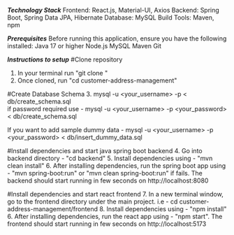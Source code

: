 ***Technology Stack***
Frontend: React.js, Material-UI, Axios
Backend: Spring Boot, Spring Data JPA, Hibernate
Database: MySQL
Build Tools: Maven, npm

***Prerequisites***
Before running this application, ensure you have the following installed:
Java 17 or higher
Node.js
MySQL
Maven
Git

***Instructions to setup***
#Clone repository
1. In your terminal run "git clone <repository-url>"
2. Once cloned, run "cd customer-address-management"

#Create Database Schema
3. mysql -u <your_username> -p < db/create_schema.sql  
  if password required use - mysql -u <your_username> -p <your_password> < db/create_schema.sql

  If you want to add sample dummy data - mysql -u <your_username> -p <your_password> < db/insert_dummy_data.sql

#Install dependencies and start java spring boot backend
4. Go into backend directory - "cd backend"
5. Install dependencies using - "mvn clean install"
6. After installing dependencies, run the spring boot app using - "mvn spring-boot:run" or "mvn clean spring-boot:run" if fails. The backend should start running in few seconds on http://localhost:8080

#Install dependencies and start react frontend
7. In a new terminal window, go to the frontend directory under the main project. i.e - cd customer-address-management/frontend
8. Install dependencies using - "npm install"
6. After installing dependencies, run the react app using - "npm start". The frontend should start running in few seconds on http://localhost:5173

